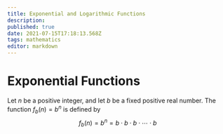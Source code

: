 ```yaml
---
title: Exponential and Logarithmic Functions
description: 
published: true
date: 2021-07-15T17:18:13.568Z
tags: mathematics
editor: markdown
---
```


# Exponential Functions
Let $n$ be a positive integer, and let $b$ be a fixed positive real number. The function $f_{b}(n)=b^{n}$ is defined by
$$
f_{b}(n)=b^{n}=b \cdot b \cdot b \cdot \cdots \cdot b
$$